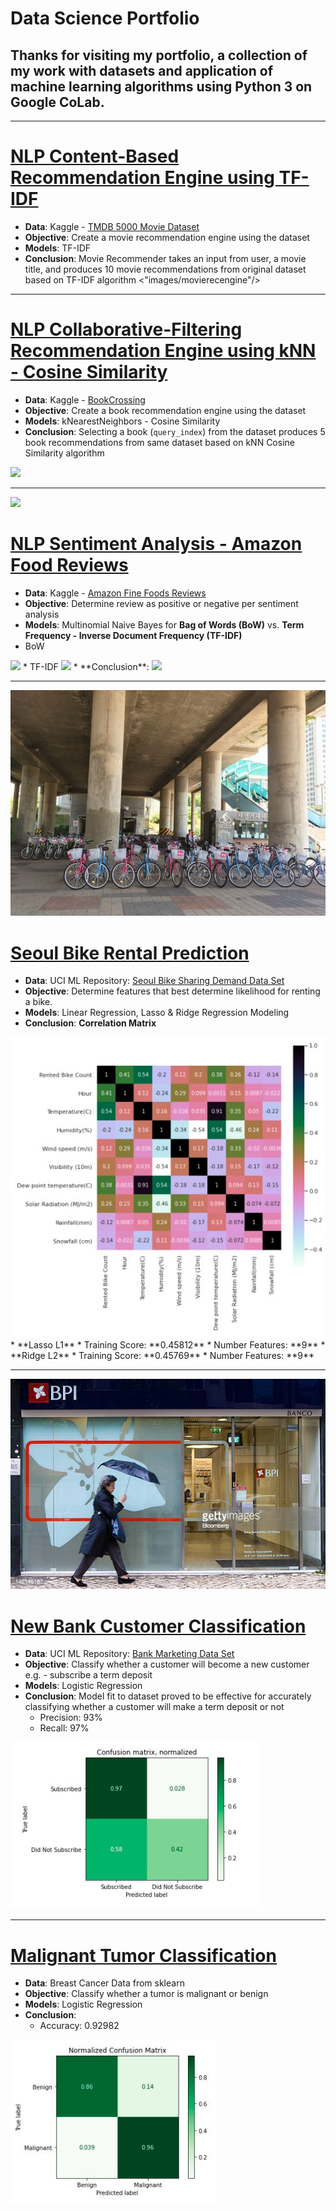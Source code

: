 # Data Science Portfolio

## Thanks for visiting my portfolio, a collection of my work with datasets and application of machine learning algorithms using Python 3 on Google CoLab.

***

# [NLP Content-Based Recommendation Engine using TF-IDF](https://github.com/lmkwytnicholas/nic.github.io/blob/master/contentBasedRecommendation.ipynb)
* **Data**: Kaggle - [TMDB 5000 Movie Dataset](https://www.kaggle.com/tmdb/tmdb-movie-metadata)
* **Objective**: Create a movie recommendation engine using the dataset
* **Models**: TF-IDF
* **Conclusion**: Movie Recommender takes an input from user, a movie title, and produces 10 movie recommendations from original dataset based on TF-IDF algorithm
<"images/movierecengine"/>


***

# [NLP Collaborative-Filtering Recommendation Engine using kNN - Cosine Similarity](https://github.com/lmkwytnicholas/nic.github.io/blob/master/collabFilteringNlpBookRecommender.ipynb)
* **Data**: Kaggle - [BookCrossing](https://www.kaggle.com/jirakst/bookcrossing)
* **Objective**: Create a book recommendation engine using the dataset
* **Models**: kNearestNeighbors - Cosine Similarity
* **Conclusion**: Selecting a book (`query_index`) from the dataset produces 5 book recommendations from same dataset based on kNN Cosine Similarity algorithm
<img src="images/collabFilterBook"/>

***

<img src="images/sentimentanalysis?raw=true"/>

# [NLP Sentiment Analysis - Amazon Food Reviews](https://github.com/lmkwytnicholas/nic.github.io/blob/master/amazonSentimentAnalysisBowTfidf.ipynb)
* **Data**: Kaggle - [Amazon Fine Foods Reviews](https://www.kaggle.com/snap/amazon-fine-food-reviews)
* **Objective**: Determine review as positive or negative per sentiment analysis
* **Models**: Multinomial Naive Bayes for **Bag of Words (BoW)** vs. **Term Frequency - Inverse Document Frequency (TF-IDF)**
* BoW 
<img src="images/BoW"/>
* TF-IDF
<img src="images/TF-IDF"/>
* **Conclusion**:
<img src="images/final"/> 

***

<img src="images/seoulbikerental.jpg?raw=true"/>

# [Seoul Bike Rental Prediction](https://github.com/lmkwytnicholas/nicholas-lee.github.io/blob/d0d0b9f4aa8f8963ceffdb97a85e67f65b6e6449/Seoul_Bike_Rental_Prediction.ipynb)
* **Data**: UCI ML Repository: [Seoul Bike Sharing Demand Data Set](https://archive.ics.uci.edu/ml/datasets/Seoul+Bike+Sharing+Demand)
* **Objective**: Determine features that best determine likelihood for renting a bike.
* **Models**: Linear Regression, Lasso & Ridge Regression Modeling
* **Conclusion**: 
**Correlation Matrix**
<img src="images/plotCorrMatrix.jpg?raw=true"/>
* **Lasso L1**
* Training Score: **0.45812**
* Number Features: **9**
* **Ridge L2**
* Training Score: **0.45769**
* Number Features: **9**

***

<img src="images/portugesebankcustomer.jpg?raw=true"/>

# [New Bank Customer Classification](https://github.com/lmkwytnicholas/nicholas-lee.github.io/blob/master/New_Bank_Customer_Classification.ipynb)
* **Data**: UCI ML Repository: [Bank Marketing Data Set](https://archive.ics.uci.edu/ml/datasets/Bank+Marketing)
* **Objective**: Classify whether a customer will become a new customer e.g. - subscribe a term deposit
* **Models**: Logistic Regression
* **Conclusion**: Model fit to dataset proved to be effective for accurately classifying whether a customer will make a term deposit or not
	* Precision: 93%
	* Recall: 97% 

<img src="images/bankCustomerConfusionMatrix.jpg?raw=true"/>

***

# [Malignant Tumor Classification](https://github.com/lmkwytnicholas/nal.github.io/blob/master/tumorClassificationLogReg.ipynb)
* **Data**: Breast Cancer Data from sklearn 
* **Objective**: Classify whether a tumor is malignant or benign
* **Models**: Logistic Regression
* **Conclusion**: 
	* Accuracy: 0.92982

<img src="images/tumorConfusionMatrix.jpg?raw=true"/>

